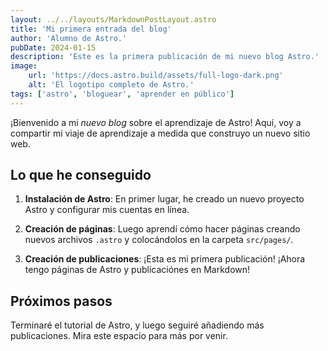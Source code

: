```yaml
---
layout: ../../layouts/MarkdownPostLayout.astro
title: 'Mi primera entrada del blog'
author: 'Alumno de Astro.'
pubDate: 2024-01-15
description: 'Este es la primera publicación de mi nuevo blog Astro.'
image:
    url: 'https://docs.astro.build/assets/full-logo-dark.png'
    alt: 'El logotipo completo de Astro.'
tags: ['astro', 'bloguear', 'aprender en público']
---
```


¡Bienvenido a mi _nuevo blog_ sobre el aprendizaje de Astro! Aquí, voy a compartir mi viaje de aprendizaje a medida que construyo un nuevo sitio web.

## Lo que he conseguido

1. **Instalación de Astro**: En primer lugar, he creado un nuevo proyecto Astro y configurar mis cuentas en línea.

2. **Creación de páginas**: Luego aprendí cómo hacer páginas creando nuevos archivos `.astro` y colocándolos en la carpeta `src/pages/`.

3. **Creación de publicaciones**: ¡Esta es mi primera publicación! ¡Ahora tengo páginas de Astro y publicaciónes en Markdown!

## Próximos pasos

Terminaré el tutorial de Astro, y luego seguiré añadiendo más publicaciones. Mira este espacio para más por venir.